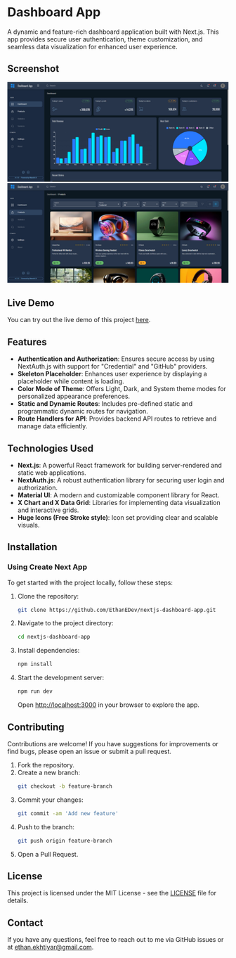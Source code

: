 # Dashboard App
A dynamic and feature-rich dashboard application built with Next.js. This app provides secure user authentication, theme customization, and seamless data visualization for enhanced user experience.  

## Screenshot  
![Todo List Screenshot](./screenshot.png)  <!-- Replace with the path to your screenshot image -->

## Live Demo  
You can try out the live demo of this project [here](https://nextjs-dashboard-app-mui.vercel.app/).

## Features  
- **Authentication and Authorization**: Ensures secure access by using NextAuth.js with support for "Credential" and "GitHub" providers.  
- **Skeleton Placeholder**: Enhances user experience by displaying a placeholder while content is loading.  
- **Color Mode of Theme**: Offers Light, Dark, and System theme modes for personalized appearance preferences.  
- **Static and Dynamic Routes**: Includes pre-defined static and programmatic dynamic routes for navigation.  
- **Route Handlers for API**: Provides backend API routes to retrieve and manage data efficiently.  

## Technologies Used  
- **Next.js**: A powerful React framework for building server-rendered and static web applications.  
- **NextAuth.js**: A robust authentication library for securing user login and authorization.  
- **Material UI**: A modern and customizable component library for React.  
- **X Chart and X Data Grid**: Libraries for implementing data visualization and interactive grids.  
- **Huge Icons (Free Stroke style)**: Icon set providing clear and scalable visuals.  

## Installation  

### Using Create Next App  
To get started with the project locally, follow these steps:  

1. Clone the repository:  
   ```bash  
   git clone https://github.com/EthanEDev/nextjs-dashboard-app.git  
   ```  

2. Navigate to the project directory:  
   ```bash  
   cd nextjs-dashboard-app  
   ```  

3. Install dependencies:  
   ```bash  
   npm install  
   ```  

4. Start the development server:  
   ```bash  
   npm run dev  
   ```  

   Open [http://localhost:3000](http://localhost:3000) in your browser to explore the app.  

## Contributing  
Contributions are welcome! If you have suggestions for improvements or find bugs, please open an issue or submit a pull request.  

1. Fork the repository.  
2. Create a new branch:  
   ```bash  
   git checkout -b feature-branch  
   ```  
3. Commit your changes:  
   ```bash  
   git commit -am 'Add new feature'  
   ```  
4. Push to the branch:  
   ```bash  
   git push origin feature-branch  
   ```  
5. Open a Pull Request.  

## License  
This project is licensed under the MIT License - see the [LICENSE](./LICENSE) file for details.  

## Contact  
If you have any questions, feel free to reach out to me via GitHub issues or at ethan.ekhtiyar@gmail.com.  

